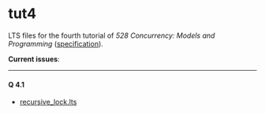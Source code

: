 # tut4

LTS files for the fourth tutorial of _528 Concurrency: Models and Programming_ ([specification](spec.pdf)).

__Current issues__:


---

#### Q 4.1

- [recursive_lock.lts](recursive_lock.lts)
